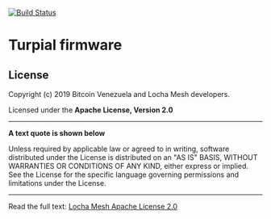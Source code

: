[![Build Status](https://travis-ci.com/btcven/turpial-firmware.svg?branch=master)](https://travis-ci.com/btcven/turpial-firmware)

# Turpial firmware

## License
Copyright (c) 2019 Bitcoin Venezuela and Locha Mesh developers.

Licensed under the **Apache License, Version 2.0**

---
**A text quote is shown below**

Unless required by applicable law or agreed to in writing, software
distributed under the License is distributed on an "AS IS" BASIS,
WITHOUT WARRANTIES OR CONDITIONS OF ANY KIND, either express or implied.
See the License for the specific language governing permissions and
limitations under the License.
___
Read the full text:
[Locha Mesh Apache License 2.0](LICENSE)
